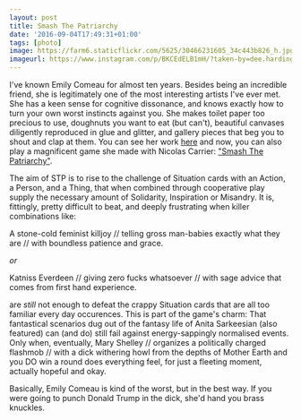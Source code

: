 ```yaml
---
layout: post
title: Smash The Patriarchy
date: '2016-09-04T17:49:31+01:00'
tags: [photo]
image: https://farm6.staticflickr.com/5625/30466231605_34c443b826_h.jpg
imageurl: https://www.instagram.com/p/BKCEdELB1mH/?taken-by=dee.harding
---
```


I've known Emily Comeau for almost ten years. Besides being an incredible friend, she is legitimately one of the most interesting artists I've ever met. She has a keen sense for cognitive dissonance, and knows exactly how to turn your own worst instincts against you. She makes toilet paper too precious to use, doughnuts you want to eat (but can't), beautiful canvases diligently reproduced in glue and glitter, and gallery pieces that beg you to shout and clap at them. You can see her work [here](https://emilycomeau.com/portfolio/) and now, you can also play a magnificent game she made with Nicolas Carrier: ["Smash The Patriarchy"](https://emilycomeau.com/smash-the-patriarchy/). 

The aim of STP is to rise to the challenge of Situation cards with an Action, a Person, and a Thing, that when combined through cooperative play supply the necessary amount of Solidarity, Inspiration or Misandry. It is, fittingly, pretty difficult to beat, and deeply frustrating when killer combinations like:

A stone-cold feminist killjoy // telling gross man-babies exactly what they are // with boundless patience and grace. 

*or*

Katniss Everdeen // giving zero fucks whatsoever // with sage advice that comes from first hand experience. 

are *still* not enough to defeat the crappy Situation cards that are all too familiar every day occurences. This is part of the game's charm: That fantastical scenarios dug out of the fantasy life of Anita Sarkeesian (also featured) can (and do) still fail against energy-sappingly normalised events. Only when, eventually, Mary Shelley // organizes a politically charged flashmob // with a dick withering howl from the depths of Mother Earth and you DO win a round does everything feel, for just a fleeting moment, actually hopeful and okay. 

Basically, Emily Comeau is kind of the worst, but in the best way. If you were going to punch Donald Trump in the dick, she'd hand you brass knuckles. 
